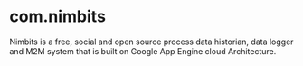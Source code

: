 com.nimbits
===========

Nimbits is a free, social and open source process data historian, data logger and M2M system that is built on Google App Engine cloud Architecture. 
